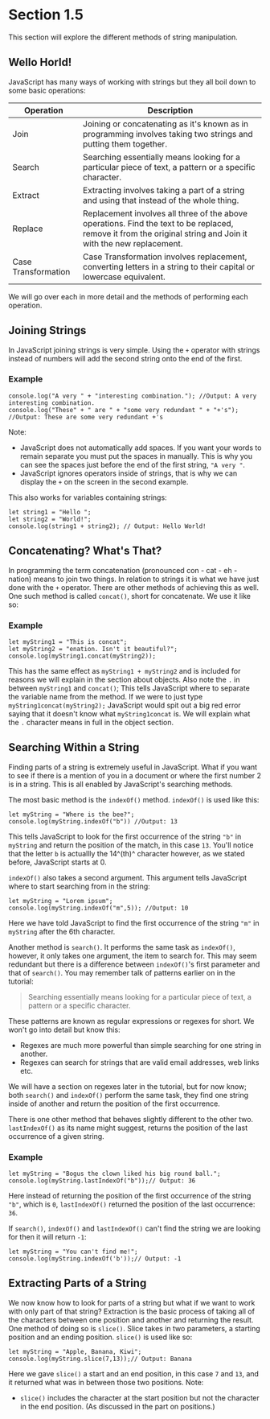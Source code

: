# Section 1.5
This section will explore the different methods of string manipulation.

## Wello Horld!
JavaScript has many ways of working with strings but they all boil down to some basic operations:

| Operation | Description |
| --------- | ----------- |
| Join | Joining or concatenating as it's known as in programming involves taking two strings and putting them together. |
| Search | Searching essentially means looking for a particular piece of text, a pattern or a specific character. |
| Extract | Extracting involves taking a part of a string and using that instead of the whole thing. |
| Replace | Replacement involves all three of the above operations. Find the text to be replaced, remove it from the original string and Join it with the new replacement. |
| Case Transformation | Case Transformation involves replacement, converting letters in a string to their capital or lowercase equivalent. |

We will go over each in more detail and the methods of performing each operation.

## Joining Strings
In JavaScript joining strings is very simple. Using the `+` operator with strings instead of numbers will add the second string onto the end of the first.

### Example
```
console.log("A very " + "interesting combination."); //Output: A very interesting combination.
console.log("These" + " are " + "some very redundant " + "+'s"); //Output: These are some very redundant +'s
```

Note:
- JavaScript does not automatically add spaces. If you want your words to remain separate you must put the spaces in manually. This is why you can see the spaces just before the end of the first string, `"A very "`.
- JavaScript ignores operators inside of strings, that is why we can display the `+` on the screen in the second example.

This also works for variables containing strings:
```
let string1 = "Hello ";
let string2 = "World!";
console.log(string1 + string2); // Output: Hello World!
```

## Concatenating? What's That?
In programming the term concatenation (pronounced con - cat - eh - nation) means to join two things. In relation to strings it is what we have just done with the `+` operator. There are other methods of achieving this as well. One such method is called `concat()`, short for concatenate. We use it like so:

### Example
```
let myString1 = "This is concat";
let myString2 = "enation. Isn't it beautiful?";
console.log(myString1.concat(myString2));
```

This has the same effect as `myString1 + myString2` and is included for reasons we will explain in the section about objects. Also note the `.` in between `myString1` and `concat()`; This tells JavaScript where to separate the variable name from the method. If we were to just type `myString1concat(myString2);` JavaScript would spit out a big red error saying that it doesn't know what `myString1concat` is. We will explain what the `.` character means in full in the object section.

## Searching Within a String
Finding parts of a string is extremely useful in JavaScript. What if you want to see if there is a mention of you in a document or where the first number 2 is in a string. This is all enabled by JavaScript's searching methods.

The most basic method is the `indexOf()` method. `indexOf()` is used like this:

```
let myString = "Where is the bee?";
console.log(myString.indexOf("b")) //Output: 13
```

This tells JavaScript to look for the first occurrence of the string `"b"` in `myString` and return the position of the match, in this case `13`. You'll notice that the letter `b` is actuallly the 14^(th)^ character however, as we stated before, JavaScript starts at 0.

`indexOf()` also takes a second argument. This argument tells JavaScript where to start searching from in the string:

```
let myString = "Lorem ipsum";
console.log(myString.indexOf("m",5)); //Output: 10
```

Here we have told JavaScript to find the first occurrence of the string `"m"` in `myString` after the 6th character.

Another method is `search()`. It performs the same task as `indexOf()`, however, it only takes one argument, the item to search for. This may seem redundant but there is a difference between `indexOf()`'s first parameter and that of `search()`. You may remember talk of patterns earlier on in the tutorial:

> Searching essentially means looking for a particular piece of text, a pattern or a specific character.

These patterns are known as regular expressions or regexes for short. We won't go into detail but know this:
- Regexes are much more powerful than simple searching for one string in another.
- Regexes can search for strings that are valid email addresses, web links etc.

We will have a section on regexes later in the tutorial, but for now know; both `search()` and `indexOf()` perform the same task, they find one string inside of another and return the position of the first occurrence.

There is one other method that behaves slightly different to the other two. `lastIndexOf()` as its name might suggest, returns the position of the last occurrence of a given string.

### Example
```
let myString = "Bogus the clown liked his big round ball.";
console.log(myString.lastIndexOf("b"));// Output: 36
```

Here instead of returning the position of the first occurrence of the string `"b"`, which is `0`, `lastIndexOf()` returned the position of the last occurrence: `36`.

If `search()`, `indexOf()` and `lastIndexOf()` can't find the string we are looking for then it will return `-1`:

```
let myString = "You can't find me!";
console.log(myString.indexOf('b'));// Output: -1
```

## Extracting Parts of a String
We now know how to look for parts of a string but what if we want to work with only part of that string? Extraction is the basic process of taking all of the characters between one position and another and returning the result. One method of doing so is `slice()`. Slice takes in two parameters, a starting position and an ending position. `slice()` is used like so:

```
let myString = "Apple, Banana, Kiwi";
console.log(myString.slice(7,13));// Output: Banana
```

Here we gave `slice()` a start and an end position, in this case `7` and `13`, and it returned what was in between those two positions. Note:
- `slice()` includes the character at the start position but not the character in the end position. (As discussed in the part on positions.)
